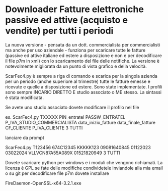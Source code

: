 # Downloader Fatture elettroniche passive ed attive (acquisto e vendite) per tutti i periodi

La nuova versione - pensata da un dott. commercialista per commercialisti ma anche per uso aziendale - funziona per scaricare tutte le fatture (passive ed attive italiane ed estere a disposizione e non e per decodificare il file p7m in xml) con lo scaricamento del file delle notifiche. La versione è notevolmente migliorata da un punto di vista grafico e della velocità.

ScarFec4.py è sempre a riga di comando e scarica per la singola azienda per un periodo (anche superiore al trimestre) tutte le fatture emesse e ricevute e quelle a disposizione ed estere. Sono state implementate. I profili sono sempre INCARIO DIRETTO E studio associato o ME stesso. La sintassi è stata modificata.

Se avete uno studio associato dovete modificare il profilo nel file

es.
ScarFec4.py TXXXXX PIN_entratel PASSW_ENTRATEL P_IVA_STUDIO_COMMERCIALISTA data_inizio_fatture data_finale_fatture CF_CLIENTE P_IVA_CLIENTE 3 TUTTI

lanciare da prompt

ScarFec4.py T123456 674C12345 KKKKK123 09081640845 01122023 03022024 VLLVCN87A55A089X 01521820949 3 TUTTI

Dovete scaricare python per windows e i moduli che vengono richiamati. La licenza è GPL se fate delle modifiche condividetele inviandole alla mia email o su git
per decodificare file p7m dovete installare

FireDaemon-OpenSSL-x64-3.2.1.exe
